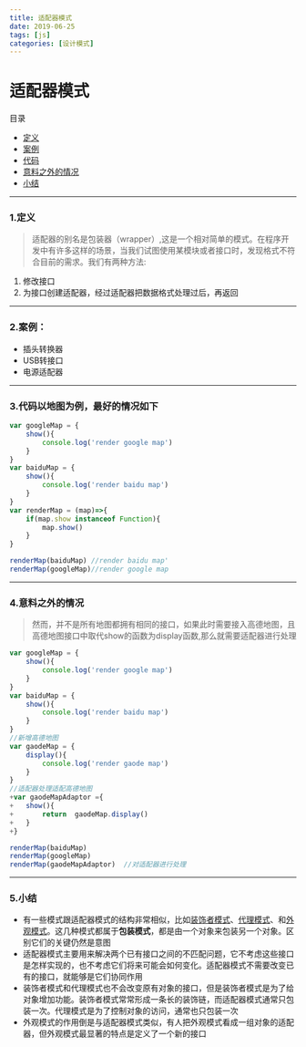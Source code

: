 ```yaml
---
title: 适配器模式
date: 2019-06-25
tags: [js]
categories: [设计模式]
---
```

# 适配器模式
目录
- [定义](#define)
- [案例](#case)
- [代码](#code)
- [意料之外的情况](#unexpected)
- [小结](#summary)

---

<span id='define'/>

### 1.定义
> 适配器的别名是包装器（wrapper）,这是一个相对简单的模式。在程序开发中有许多这样的场景，当我们试图使用某模块或者接口时，发现格式不符合目前的需求。我们有两种方法:
1. 修改接口
2. 为接口创建适配器，经过适配器把数据格式处理过后，再返回

---

<span id='case'/>

### 2.案例：
- 插头转换器
- USB转接口
- 电源适配器

---

<span id='code'/>

### 3.代码以地图为例，最好的情况如下
```js
var googleMap = {
    show(){
        console.log('render google map')
    }
}
var baiduMap = {
    show(){
        console.log('render baidu map')
    }
}
var renderMap = (map)=>{
    if(map.show instanceof Function){
        map.show()
    }
}

renderMap(baiduMap) //render baidu map'
renderMap(googleMap)//render google map
```

---

<span id='unexpected'/>

### 4.意料之外的情况

> 然而，并不是所有地图都拥有相同的接口，如果此时需要接入高德地图，且高德地图接口中取代show的函数为display函数,那么就需要适配器进行处理

```js
var googleMap = {
    show(){
        console.log('render google map')
    }
}
var baiduMap = {
    show(){
        console.log('render baidu map')
    }
}
//新增高德地图
var gaodeMap = {
    display(){
        console.log('render gaode map')
    }
}
//适配器处理适配高德地图
+var gaodeMapAdaptor ={
+   show(){
+       return  gaodeMap.display()
+   }
+}

renderMap(baiduMap)
renderMap(googleMap)
renderMap(gaodeMapAdaptor)  //对适配器进行处理
```

---

<span id='summary'/>

### 5.小结
- 有一些模式跟适配器模式的结构非常相似，比如[装饰者模式](https://github.com/zc1789284658/Code-Note/edit/master/design-pattern/Decorator.md)、[代理模式](https://github.com/zc1789284658/Code-Note/edit/master/design-pattern/proxy.md)、和[外观模式](https://github.com/zc1789284658/Code-Note/edit/master/design-pattern/Facade.md)。这几种模式都属于**包装模式**，都是由一个对象来包装另一个对象。区别它们的关键仍然是意图
- 适配器模式主要用来解决两个已有接口之间的不匹配问题，它不考虑这些接口是怎样实现的，也不考虑它们将来可能会如何变化。适配器模式不需要改变已有的接口，就能够是它们协同作用
- 装饰者模式和代理模式也不会改变原有对象的接口，但是装饰者模式是为了给对象增加功能。装饰者模式常常形成一条长的装饰链，而适配器模式通常只包装一次。代理模式是为了控制对象的访问，通常也只包装一次
- 外观模式的作用倒是与适配器模式类似，有人把外观模式看成一组对象的适配器，但外观模式最显著的特点是定义了一个新的接口
